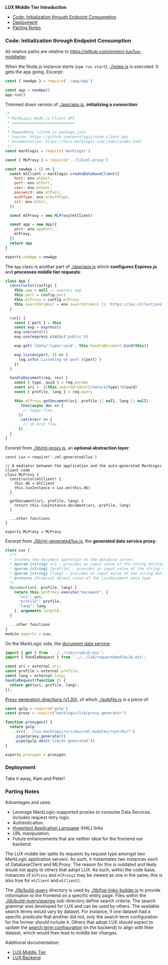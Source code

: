 **LUX Middle Tier Introduction**

- [Code: Initialization through Endpoint Consumption](#code-initialization-through-endpoint-consumption)
- [Deployment](#deployment)
- [Parting Notes](#parting-notes)

### Code: Initialization through Endpoint Consumption

All relative paths are relative to https://github.com/project-lux/lux-middletier.

When the Node.js instance starts (`npm run start`), [./index.js](./index.js) is executed.  It gets the app going.  Excerpt:

```javascript
const { newApp } = require('./app/app')

const app = newApp()
app.run()
```

Trimmed down version of [./app/app.js](./app/app.js), **initializing a connection**:

```javascript
/* 
 * MarkLogic Node.js Client API
 * ============================
 * 
 * Dependency listed in package.json
 * Source: https://github.com/marklogic/node-client-api
 * Documentation: https://docs.marklogic.com/jsdoc/index.html
 */
const marklogic = require('marklogic')

const { MLProxy } = require('../lib/ml-proxy')

const newApp = () => {
  const mlClient = marklogic.createDatabaseClient({
    host: env.mlHost,
    port: env.mlPort,
    user: env.mlUser,
    password: env.mlPass,
    authType: env.mlAuthType,
    ssl: env.mlSsl,
  })

  const mlProxy = new MLProxy(mlClient)

  const app = new App({
    port: env.appPort,
    mlProxy,
  })
  return app
}

exports.newApp = newApp
```

The `App` class is another part of [./app/app.js](./app/app.js) which **configures Express.js** and **processes middle tier requests**:

```javascript
class App {
  constructor(config) {
    this.app = null // express app
    this.port = config.port
    this.mlProxy = config.mlProxy
    this.searchUriHost = env.searchUriHost || 'https://lux.collections.yale.edu'
  }

  run() {
    const { port } = this
    const exp = express()
    exp.use(cors())
    exp.use(express.static('public'))

    exp.get('/data/:type/:uuid', this.handleDocument.bind(this))

    exp.listen(port, () => {
      log.info(`Listening on port ${port}`)
    })
  }

  handleDocument(req, res) {
    const { type, uuid } = req.params
    const uri = `${this.searchUriHost}/data/${type}/${uuid}`
    const { profile, lang } = req.query

    this.mlProxy.getDocument(uri, profile || null, lang || null)
      .then(async doc => {
        // happy flow
      })
      .catch(err => {
        // oh drat flow
      })
  }
}
```

Excerpt from [./lib/ml-proxy.js](./lib/ml-proxy.js), an **optional abstraction layer**:

```
const Lux = require('./ml-generated/lux')

// A mediator between the application and the auto-generated MarkLogic client code
class MLProxy {
  constructor(mlClient) {
    this.db = mlClient
    this.luxInstance = Lux.on(this.db)
  }

  getDocument(uri, profile, lang) {
    return this.luxInstance.document(uri, profile, lang)
  }

  ...other functions
}

exports.MLProxy = MLProxy
```

Excerpt from [./lib/ml-generated/lux.js](./lib/ml-generated/lux.js), the **generated data service proxy**:

```javascript
class Lux {
  /**
  * Invokes the document operation on the database server.
  * @param {string} uri - provides an input value of the string datatype,
  * @param {string} [profile] - provides an input value of the string datatype,
  * @param {string} [lang] - provides an input value of the string datatype
  * @returns {Promise} object value of the jsonDocument data type
  */
  document(uri, profile, lang) {
    return this.$mlProxy.execute("document", {
      "uri": uri,
      "profile": profile,
      "lang": lang
    }, arguments.length);
  }

  ...other functions
}
module.exports = Lux;
```

On the MarkLogic side, the [document data service](https://github.com/project-lux/lux-marklogic/blob/main/src/main/ml-modules/root/ds/lux/document.mjs):

```javascript
import { get } from '../../lib/crudLib.mjs';
import { handleRequest } from '../../lib/requestHandleLib.mjs';

const uri = external.uri;
const profile = external.profile;
const lang = external.lang;
handleRequest(function () {
  return get(uri, profile, lang);
});
```

[Proxy generation directions (v1.30)](https://github.com/project-lux/lux-marklogic/blob/release1.30/docs/lux-backend-api-usage.md#generated-data-service-interfaces), of which [./gulpfile.js](./gulpfile.js) is a piece of:

```javascript
const gulp = require('gulp')
const proxy = require('marklogic/lib/proxy-generator')

function proxygen() {
  return gulp
    .src('../lux-marklogic/src/main/ml-modules/root/ds/*')
    .pipe(proxy.generate())
    .pipe(gulp.dest('lib/ml-generated'))
}

exports.proxygen = proxygen
```

### Deployment

Take it away, Kam and Peter!

### Parting Notes

Advantages and uses:

* Leverage MarkLogic-supported proxies to consume Data Services.  Includes request retry logic.
* Authentication.
* [Hypertext Application Language](https://en.wikipedia.org/wiki/Hypertext_Application_Language) (HAL)
links
* URL manipulation.
* Future enhancements that are neither ideal for the frontend nor backend.

The LUX middle tier splits its requests by request type amongst two MarkLogic application servers.  As such, it instantiates two instances each of DatabaseClient and MLProxy.  The reason for this is outdated and likely would not apply to others that adopt LUX.  As such, within the code base, instances of `mlProxy` and `mlProxy2` may be viewed as one in the same; this is also true for `mlClient` and `mlClient2`.

The [./lib/build-query](./lib/build-query) directory is used by [./lib/hal-links-builder.js](./lib/hal-links-builder.js) to provide information to the frontend on a specific entity page.  Files within the [./lib/build-query/queries](./lib/build-query/queries) sub-directory define search criteria.  The search grammar was developed for LUX and can be used by others.  The available search terms would vary by dataset.  For instance, if one dataset had a specific predicate that another did not, only the search term configuration for the former should include it.  Others that adopt LUX should expect to update the [search term configuration](https://github.com/project-lux/lux-marklogic/blob/main/src/main/ml-modules/root/config/searchTermsConfig.mjs) (in the backend) to align with their dataset, which would then lead to middle tier changes.

Additional documentation:

* [LUX Middle Tier](./docs)
* [LUX Backend](https://github.com/project-lux/lux-marklogic/blob/main/docs)

